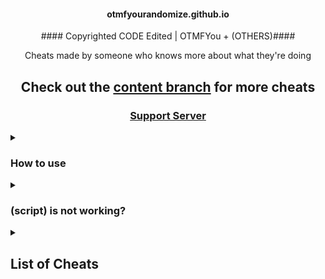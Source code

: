 
<h4 align="center">otmfyourandomize.github.io</h4>


<p align="center">#### Copyrighted CODE Edited | OTMFYou + (OTHERS)####</p>


<p align="center">Cheats made by someone who knows more about what they're doing</p>

<h2 align="center">Check out the <a href="https://github.com/otmfyourandomize">content branch</a> for more cheats</h2>

<h3 align="center"><a href="https://discord.gg/qeyp2WN8QJ">Support Server</a></h3>



<details><summary><h3>How to use</h3></summary>


  There are 3 good methods to using these scripts:

  1. Importing the BlooketCODE.html file, You can check tutorial folder to get it in.

  2. Going to the otmfyourandomize.github.io, choosing a gamemode, then dragging a cheat to your bookmarks bar or clicking 
  one to copy the script ###STILL not DONE###

  3. Copying a script and running it in the inspect element console ###IF you HAVE developer MODE###

</details>




<details><summary><h3>(script) is not working?</h3></summary>


  Make sure you're running it properly, if it still doesn't work and other cheats do, then  use the codes that work at https://github.com/otmfyourandomize/otmfyourandomize.github.io or randomcode.unknownweb.tk

</details>



<details><summary><h2>List of Cheats</h2></summary>

  * [Discord](BlooketJS.js), 
  
  * [GUI](BlooketJS.js), 

  ### [Monster Brawl](BlooketJS.js), 

  * [Double Enemy XP](BlooketCODE.html), 

  * [Half Enemy Speed](BlooketCODE.html), 

  * [Instant Kill](BlooketCODE.html), 

  * [Invincibility](BlooketCODE.html), 

  * [Kill Enemies](BlooketCODE.html), 

  * [Magnet](BlooketCODE.html), 

  * [Max Current Abilities](BlooketCODE.html), 

  * [Next Level](BlooketCODE.html), 

  * [Remove Obstacles](BlooketCODE.html), 

  * [Reset Health](BlooketCODE.html), 

  ### [Cafe](BlooketJS.js), 

  * [Max Items](BlooketCODE.html), 

  * [Remove Customers](BlooketCODE.html), 

  * [Reset Abilities](BlooketCODE.html), 

  * [Set Cash](BlooketCODE.html), 

  * [Stock Food](BlooketCODE.html), 

  ### [Crypto Hack](BlooketJS.js), 

  * [Always Triple](BlooketCODE.html), 

  * [Auto Guess](BlooketCODE.html), 

  * [Choice ESP](BlooketCODE.html), 

  * [Password ESP](BlooketCODE.html), 

  * [Remove Hack](BlooketCODE.html), 

  * [Set Crypto](BlooketCODE.html), 

  * [Set Password](BlooketCODE.html), 

  * [Steal Players Crypto](BlooketCODE.html), 

  ### [Deceptive Dinos](BlooketJS.js), 

  * [Auto Choose](BlooketCODE.html), 

  * [Rock ESP](BlooketCODE.html), 

  * [Set Fossils](BlooketCODE.html), 

  * [Set Multiplier](BlooketCODE.html), 

  * [Stop Cheating](BlooketCODE.html), 

  ### [Tower of Doom](BlooketJS.js), 

  * [Fill Deck](BlooketCODE.html), 

  * [Max Cards](BlooketCODE.html), 

  * [Max Health](BlooketCODE.html), 

  * [Max Stats](BlooketCODE.html), 

  * [Min Enemy](BlooketCODE.html), 

  * [Set Coins](BlooketCODE.html), 

  ### [Factory](BlooketJS.js), 

  * [Choose Blook](BlooketCODE.html), 

  * [Free Upgrades](BlooketCODE.html), 

  * [Max Blooks](BlooketCODE.html), 

  * [Remove Glitches](BlooketCODE.html), 

  * [Send Glitch](BlooketCODE.html), 

  * [Set All Mega Bot](BlooketCODE.html), 

  * [Set Cash](BlooketCODE.html), 

  ### [Fishing Frenzy](BlooketJS.js), 

  * [Frenzy](BlooketCODE.html), 

  * [Remove Distraction](BlooketCODE.html), 

  * [Send Distraction](BlooketCODE.html), 

  * [Set Lure](BlooketCODE.html), 

  * [Set Weight](BlooketCODE.html), 

  ### [Flappy Blook](BlooketJS.js), 

  * [Set Score](BlooketCODE.html), 

  * [Toggle Ghost](BlooketCODE.html), 

  ### [Global](BlooketJS.js), 

  * [Auto Answer](BlooketCODE.html), 

  * [Auto Sell Dupes On Open](BlooketCODE.html), 

  * [Every Answer Correct](BlooketCODE.html), 

  * [Flood Game](BlooketCODE.html), 

  * [Get Daily Rewards](BlooketCODE.html), 

  * [Highlight Answers](BlooketCODE.html), 

  * [Prevent Suspension](BlooketCODE.html), 

  * [Remove Random Name](BlooketCODE.html), 

  * [Sell Cheap Duplicates](BlooketCODE.html), 

  * [Sell Duplicate Blooks](BlooketCODE.html), 

  * [Simulate Pack](BlooketCODE.html), 

  * [Simulate Unlock](BlooketCODE.html), 

  * [Spam Buy Blooks](BlooketCODE.html), 

  * [Unlock Plus Gamemodes](BlooketCODE.html), 

  * [Use Any Blook](BlooketCODE.html), 

  ### [Gold Quest](BlooketJS.js), 

  * [Always Triple](BlooketCODE.html), 

  * [Auto Choose](BlooketCODE.html), 

  * [Chest ESP](BlooketCODE.html), 

  * [Reset All Gold](BlooketCODE.html), 

  * [Reset Players Gold](BlooketCODE.html), 

  * [Set Gold](BlooketCODE.html), 

  * [Swap Gold](BlooketCODE.html), 

  ### [Crazy Kingdom](BlooketJS.js), 

  * [Choice ESP](BlooketCODE.html), 

  * [Choice ESP Loop](BlooketCODE.html), 

  * [Disable Toucan](BlooketCODE.html), 

  * [Max Stats](BlooketCODE.html), 

  * [Set Guests](BlooketCODE.html), 

  * [Skip Guest](BlooketCODE.html), 

  ### [Racing](BlooketJS.js), 

  * [Instant Win](BlooketCODE.html), 

  ### [Battle Royale](BlooketJS.js), 

  * [Auto Answer](BlooketCODE.html), 

  ### [Blook Rush](BlooketJS.js), 

  * [Set Blooks](BlooketCODE.html), 

  * [Set Defense](BlooketCODE.html), 

  ### [Tower Defense](BlooketJS.js), 

  * [Earthquake](BlooketCODE.html), 

  * [Max Towers](BlooketCODE.html), 

  * [Remove Ducks](BlooketCODE.html), 

  * [Remove Enemies](BlooketCODE.html), 

  * [Remove Obsticles](BlooketCODE.html), 

  * [Set Damage](BlooketCODE.html), 

  * [Set Round](BlooketCODE.html), 

  * [Set Tokens](BlooketCODE.html), 

  ### [Tower Defense 2](BlooketJS.js), 

  * [Max Towers](BlooketCODE.html), 

  * [Remove Enemies](BlooketCODE.html), 

  * [Set Coins](BlooketCODE.html), 

  * [Set Health](BlooketCODE.html), 

  * [Set Round](BlooketCODE.html), 

  ### [Santa's Workshop](BlooketJS.js), 

  * [Remove Distractions](BlooketCODE.html), 

  * [Send Distraction](BlooketCODE.html), 

  * [Set Toys](BlooketCODE.html), 

  * [Set Toys Per Question](BlooketCODE.html), 

   * [Swap Toys](BlooketCODE.html), 

</details>


